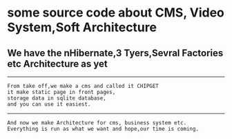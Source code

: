 # some source code about CMS, Video System,Soft Architecture #
## We have the nHibernate,3 Tyers,Sevral Factories etc Architecture as yet ##


---

```
From take off,we make a cms and called it CHIPGET
it make static page in front pages,
storage data in sqlite database,
and you can use it easiest.
```


---

```
And now we make Architecture for cms, business system etc.
Everything is run as what we want and hope,our time is coming. 

```